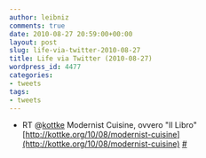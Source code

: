 ```yaml
---
author: leibniz
comments: true
date: 2010-08-27 20:59:00+00:00
layout: post
slug: life-via-twitter-2010-08-27
title: Life via Twitter (2010-08-27)
wordpress_id: 4477
categories:
- tweets
tags:
- tweets
---
```



	
  * RT @[kottke](http://twitter.com/kottke) Modernist Cuisine, ovvero "Il Libro" [http://kottke.org/10/08/modernist-cuisine](http://kottke.org/10/08/modernist-cuisine) [#](http://twitter.com/leibniz/statuses/22276498317)


